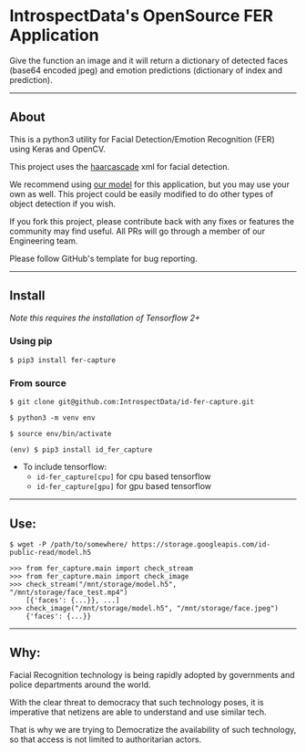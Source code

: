 # IntrospectData's OpenSource FER Application

Give the function an image and it will return a dictionary of detected faces (base64 encoded jpeg) and emotion predictions (dictionary of index and prediction).


---

## About

This is a python3 utility for Facial Detection/Emotion Recognition (FER) using Keras and OpenCV.

This project uses the [haarcascade](https://github.com/opencv/opencv/blob/master/data/haarcascades/haarcascade_frontalface_default.xml) xml for facial detection.

We recommend using [our model](https://storage.googleapis.com/id-public-read/model.h5) for this application, but you may use your own as well. This project could be easily modified to do other types of object detection if you wish.

If you fork this project, please contribute back with any fixes or features the community may find useful. All PRs will go through a member of our Engineering team.

Please follow GitHub's template for bug reporting.

---

## Install
*Note this requires the installation of Tensorflow 2+*
### Using pip

`$ pip3 install fer-capture`

### From source

`$ git clone git@github.com:IntrospectData/id-fer-capture.git`

`$ python3 -m venv env`

`$ source env/bin/activate`

`(env) $ pip3 install id_fer_capture`
  - To include tensorflow:
      - `id-fer_capture[cpu]` for cpu based tensorflow
      - `id-fer_capture[gpu]` for gpu based tensorflow
---

## Use:

`$ wget -P /path/to/somewhere/ https://storage.googleapis.com/id-public-read/model.h5`

```python3
>>> from fer_capture.main import check_stream
>>> from fer_capture.main import check_image
>>> check_stream("/mnt/storage/model.h5", "/mnt/storage/face_test.mp4")
    [{'faces': {...}}, ...]
>>> check_image("/mnt/storage/model.h5", "/mnt/storage/face.jpeg")
    {'faces': {...}}
```
---

## Why:
Facial Recognition technology is being rapidly adopted by governments and police departments around the world.

With the clear threat to democracy that such technology poses, it is imperative that netizens are able to understand and use similar tech.

That is why we are trying to Democratize the availability of such technology, so that access is not limited to authoritarian actors.
